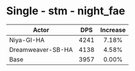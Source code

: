 # Single - stm - night_fae
| Actor | DPS | Increase |
|---|:---:|:---:|
|Niya-GI-HA|4241|7.18%|
|Dreamweaver-SB-HA|4138|4.58%|
|Base|3957|0.00%|

